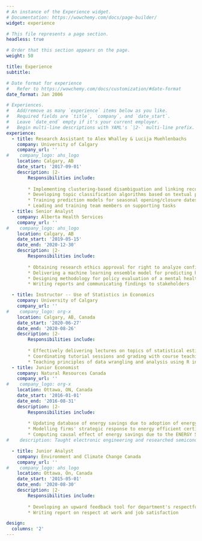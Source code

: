```yaml
---
# An instance of the Experience widget.
# Documentation: https://wowchemy.com/docs/page-builder/
widget: experience

# This file represents a page section.
headless: true

# Order that this section appears on the page.
weight: 50

title: Experience
subtitle:

# Date format for experience
#   Refer to https://wowchemy.com/docs/customization/#date-format
date_format: Jan 2006

# Experiences.
#   Add/remove as many `experience` items below as you like.
#   Required fields are `title`, `company`, and `date_start`.
#   Leave `date_end` empty if it's your current employer.
#   Begin multi-line descriptions with YAML's `|2-` multi-line prefix.
experience:
  - title: Research Assistant to Alex Whalley & Lucija Muehlenbachs
    company: University of Calgary
    company_url: ''
#    company_logo: ahs_logo
    location: Calgary, AB
    date_start: '2017-09-01'
    description: |2-
        Responsibilities include:
        
        * Implementing clustering-based disambiguation and linking records across big data sets
        * Developing topic classification algorithms based on textual patent data
        * Training prediction models for seasonal opening/closure dates of ice roads in Canada
        * Leading and training team members on supporting tasks
  - title: Senior Analyst
    company: Alberta Health Services
    company_url: ''
#    company_logo: ahs_logo
    location: Calgary, AB
    date_start: '2019-05-15'
    date_end: '2020-12-30'
    description: |2-
        Responsibilities include:
        
        * Obtaining research ethics approval for right to analyze confidential healthcare data
        * Delivering a machine learning ensemble model for predicting hospital visit volumes
        * Designing methodology for policy evaluation of a mental health support program
        * Writing reports and communicating findings to stakeholders

  - title: Instructor -- Use of Statistics in Economics
    company: University of Calgary
    company_url: ''
#    company_logo: org-x
    location: Calgary, AB, Canada
    date_start: '2020-06-27'
    date_end: '2020-08-26'
    description: |2-
        Responsibilities include:
        
        * Effectively delivering lectures on topics of statistical estimation of economic relationships (see student feedback on [RateMyProfessor](https://www.ratemyprofessors.com/professor?tid=2612264))
        * Coordinating tutorial sessions and grading with course teaching assistants
        * Teaching principles of data wrangling and analysis using R in optional coding sessions
  - title: Junior Economist
    company: Natural Resources Canada
    company_url: ''
#    company_logo: org-x
    location: Ottawa, ON, Canada
    date_start: '2016-01-01'
    date_end: '2016-08-31'
    description: |2-
        Responsibilities include:
        
        * Updating database of energy savings due to adoption of energy-efficient appliances
        * Modelling firms' strategic response to energy efficient certifications
        * Computing causal effect of energy savings due to the ENERGY STAR program
#    description: Taught electronic engineering and researched semiconductor physics.

  - title: Junior Analyst
    company: Environment and Climate Change Canada
    company_url: ''
#    company_logo: ahs_logo
    location: Ottawa, On, Canada
    date_start: '2015-05-01'
    date_end: '2020-08-30'
    description: |2-
        Responsibilities include:
        
        * Developing an upward feedback tool for department's respectful workplaces initiative
        * Writing report on respect at work and job satisfaction

design:
  columns: '2'
---
```

